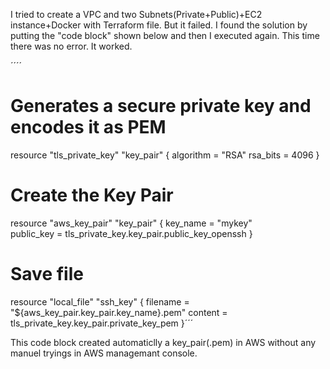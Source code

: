 I tried to create a VPC and two Subnets(Private+Public)+EC2 instance+Docker with Terraform file. But it failed. I found the solution by putting the "code block" shown below and then I executed again. This time there was no error. It worked.

´´´´
# Generates a secure private key and encodes it as PEM
resource "tls_private_key" "key_pair" {
  algorithm = "RSA"
  rsa_bits  = 4096
}
# Create the Key Pair
resource "aws_key_pair" "key_pair" {
  key_name   = "mykey"  
  public_key = tls_private_key.key_pair.public_key_openssh
}
# Save file
resource "local_file" "ssh_key" {
  filename = "${aws_key_pair.key_pair.key_name}.pem"
  content  = tls_private_key.key_pair.private_key_pem
}´´´


This code block created automaticlly a key_pair(.pem) in AWS without any manuel tryings in AWS managemant console.